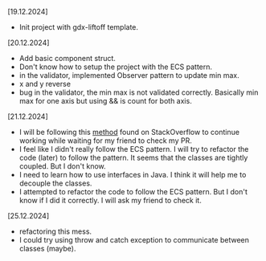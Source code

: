 [19.12.2024]

- Init project with gdx-liftoff template.

[20.12.2024]

- Add basic component struct.
- Don't know how to setup the project with the ECS pattern.
- in the validator, implemented Observer pattern to update min max.
- x and y reverse
- bug in the validator, the min max is not validated correctly. Basically min max for one axis but using && is count for both axis.

[21.12.2024]

- I will be following this [method](https://softwareengineering.stackexchange.com/questions/351727/working-on-a-branch-with-a-dependence-on-another-branch-that-is-being-reviewed) found on StackOverflow to continue working while waiting for my friend to check my PR.
- I feel like I didn't really follow the ECS pattern. I will try to refactor the code (later) to follow the pattern. It seems that the classes are tightly coupled. But I don't know.
- I need to learn how to use interfaces in Java. I think it will help me to decouple the classes.
- I attempted to refactor the code to follow the ECS pattern. But I don't know if I did it correctly. I will ask my friend to check it.

[25.12.2024]

- refactoring this mess.
- I could try using throw and catch exception to communicate between classes (maybe).